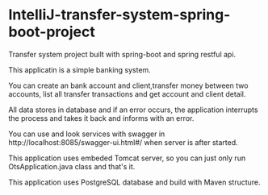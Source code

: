 # IntelliJ-transfer-system-spring-boot-project
Transfer system project built with spring-boot and spring restful api.

This applicatin is a simple banking system. 

You can create an bank account and client,transfer money between two accounts, list all transfer transactions and get account and client detail.

All data stores in database and if an error occurs, the application interrupts the process and takes it back and informs with an error.

You can use and look services with swagger in http://localhost:8085/swagger-ui.html#/ when server is after started.

This application uses embeded Tomcat server, so you can just only run OtsApplication.java class and that's it.

This application uses PostgreSQL database and build with Maven structure.
